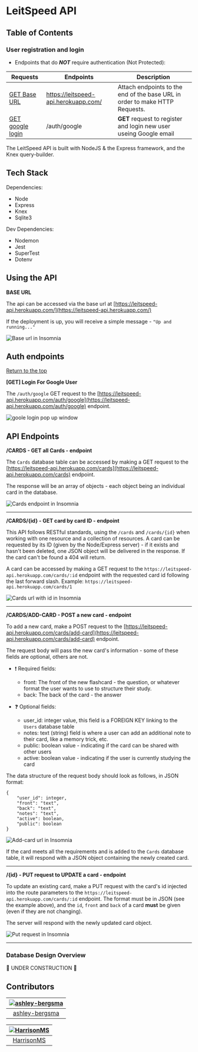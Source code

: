 # LeitSpeed API

<div id="top"></div>

## Table of Contents

### User registration and login

- Endpoints that do _**NOT**_ require authentication (Not Protected):

| Requests                                    | Endpoints                            | Description                                                                 |
| ------------------------------------------- | ------------------------------------ | --------------------------------------------------------------------------- |
| <a href="#baseUrl">GET Base URL</a>         | https://leitspeed-api.herokuapp.com/ | Attach endpoints to the end of the base URL in order to make HTTP Requests. |
| <a href="#googleLogin">GET google login</a> | /auth/google                         | <b>GET</b> request to register and login new user useing Google email       |

The LeitSpeed API is built with NodeJS & the Express framework, and the Knex query-builder.

## Tech Stack

Dependencies:

- Node
- Express
- Knex
- Sqlite3

Dev Dependencies:

- Nodemon
- Jest
- SuperTest
- Dotenv

## Using the API

<div id="baseUrl"></div>

**BASE URL**

The api can be accessed via the base url at [https://leitspeed-api.herokuapp.com/](https://leitspeed-api.herokuapp.com/)

If the deployment is up, you will receive a simple message - `"Up and running..."`

![Base url in Insomnia](https://i.ibb.co/gWpHMGq/leitspeed-base-URL.jpg)

## Auth endpoints

<div id="googleLogin"></div>
<a href="#top">Return to the top</a>

**[GET] Login For Google User**

The `/auth/google` GET request to the [https://leitspeed-api.herokuapp.com/auth/google](https://leitspeed-api.herokuapp.com/auth/google) endpoint.

![goole login pop up window](https://i.stack.imgur.com/N5v1U.png)

## API Endpoints

**/CARDS - GET all Cards - endpoint**

The `Cards` database table can be accessed by making a GET request to the [https://leitspeed-api.herokuapp.com/cards](https://leitspeed-api.herokuapp.com/cards) endpoint.

The response will be an array of objects - each object being an individual card in the database.

![Cards endpoint in Insomnia](https://i.ibb.co/7y08rcv/leitspeed-cards-URL.jpg)

---

**/CARDS/{id} - GET card by card ID - endpoint**

This API follows RESTful standards, using the `/cards` and `/cards/{id}` when working with one resource and a collection of resources. A card can be requested by its ID (given by the Node/Express server) - if it exists and hasn't been deleted, one JSON object will be delivered in the response. If the card can't be found a 404 will return.

A card can be accessed by making a GET request to the `https://leitspeed-api.herokuapp.com/cards/:id` endpoint with the requested card id following the last forward slash. Example: `https://leitspeed-api.herokuapp.com/cards/1`

![Cards url with id in Insomnia](https://i.ibb.co/2d1n9G7/leitspeed-card-ID.jpg)

---

**/CARDS/ADD-CARD - POST a new card - endpoint**

To add a new card, make a POST request to the [https://leitspeed-api.herokuapp.com/cards/add-card](https://leitspeed-api.herokuapp.com/cards/add-card) endpoint.

The request body will pass the new card's information - some of these fields are optional, others are not.

- ❗ Required fields:

  - front: The front of the new flashcard - the question, or whatever format the user wants to use to structure their study.
  - back: The back of the card - the answer

- ❓ Optional fields:
  - user_id: integer value, this field is a FOREIGN KEY linking to the `Users` database table
  - notes: text (string) field is where a user can add an additional note to their card, like a memory trick, etc.
  - public: boolean value - indicating if the card can be shared with other users
  - active: boolean value - indicating if the user is currently studying the card

The data structure of the request body should look as follows, in JSON format:

```
{
	"user_id": integer,
	"front": "text",
	"back": "text",
	"notes": "text",
	"active": boolean,
	"public": boolean
}
```

![Add-card url in Insomnia](https://i.ibb.co/wBDHSqY/leitspeed-add-Card.jpg)

If the card meets all the requirements and is added to the `Cards` database table, it will respond with a JSON object containing the newly created card.

---

**/{id} - PUT request to UPDATE a card - endpoint**

To update an existing card, make a PUT request with the card's id injected into the route parameters to the `https://leitspeed-api.herokuapp.com/cards/:id` endpoint. The format must be in JSON (see the example above), and the `id`, `front` and `back` of a card **must** be given (even if they are not changing).

The server will respond with the newly updated card object.

![Put request in Insomnia](https://i.ibb.co/hfwd5Yp/leitspeed-update-Card.jpg)

---

### Database Design Overview

🚧 UNDER CONSTRUCTION 🚧

## Contributors

| [<img alt="ashley-bergsma" src="https://avatars.githubusercontent.com/u/65979049?v=4&s=117 width=117">](https://github.com/ashley-bergsma) |
| :----------------------------------------------------------------------------------------------------------------------------------------: |
|                                            [ashley-bergsma](https://github.com/ashley-bergsma)                                             |

| [<img alt="HarrisonMS" src="https://avatars.githubusercontent.com/u/54726103?v=4&s=117 width=117">](https://github.com/HarrisonMS) |
| :--------------------------------------------------------------------------------------------------------------------------------: |
|                                            [HarrisonMS](https://github.com/HarrisonMS)                                             |
